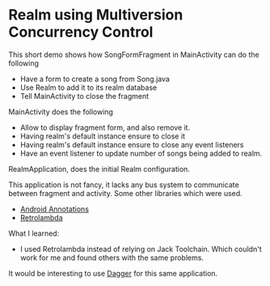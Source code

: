 # Realm using Multiversion Concurrency Control

This short demo shows how SongFormFragment in MainActivity can do the following

  - Have a form to create a song from Song.java
  - Use Realm to add it to its realm database
  - Tell MainActivity to close the fragment

MainActivity does the following
  - Allow to display fragment form, and also remove it.
  - Having realm's default instance ensure to close it
  - Having realm's default instance ensure to close any event listeners
  - Have an event listener to update number of songs being added to realm.

RealmApplication, does the initial Realm configuration.

This application is not fancy, it lacks any bus system to communicate between fragment and activity.
Some other libraries which were used.
  - [Android Annotations](http://androidannotations.org/)
  - [Retrolambda](https://github.com/orfjackal/retrolambda)

What I learned:
  - I used Retrolambda instead of relying on Jack Toolchain. Which couldn't work for me and found others with the same problems.

It would be interesting to use [Dagger](http://square.github.io/dagger/) for this same application.